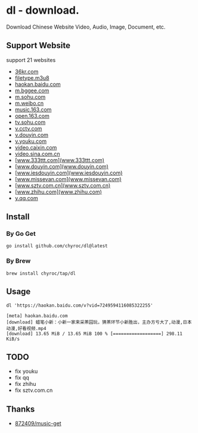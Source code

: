 # dl - download.

Download Chinese Website Video, Audio, Image, Document, etc.

## Support Website

support 21 websites

- [36kr.com](36kr.com)
- [filetype.m3u8](filetype.m3u8)
- [haokan.baidu.com](haokan.baidu.com)
- [m.bggee.com](m.bggee.com)
- [m.sohu.com](m.sohu.com)
- [m.weibo.cn](m.weibo.cn)
- [music.163.com](music.163.com)
- [open.163.com](open.163.com)
- [tv.sohu.com](tv.sohu.com)
- [v.cctv.com](v.cctv.com)
- [v.douyin.com](v.douyin.com)
- [v.youku.com](v.youku.com)
- [video.caixin.com](video.caixin.com)
- [video.sina.com.cn](video.sina.com.cn)
- [www.333ttt.com](www.333ttt.com)
- [www.douyin.com](www.douyin.com)
- [www.iesdouyin.com](www.iesdouyin.com)
- [www.missevan.com](www.missevan.com)
- [www.sztv.com.cn](www.sztv.com.cn)
- [www.zhihu.com](www.zhihu.com)
- [y.qq.com](y.qq.com)

## Install

### By Go Get

```shell
go install github.com/chyroc/dl@latest
```

### By Brew

```shell
brew install chyroc/tap/dl
```

## Usage

```shell
dl 'https://haokan.baidu.com/v?vid=7249594116085322255'

[meta] haokan.baidu.com
[download] 蜡笔小新：小新一家来采茶园玩，猜茶环节小新胜出，主办方亏大了,动漫,日本动漫,好看视频.mp4
[download] 13.65 MiB / 13.65 MiB 100 % [==================] 298.11 KiB/s
```


## TODO

- fix youku
- fix qq
- fix zhihu
- fix sztv.com.cn

## Thanks

- [872409/music-get](https://github.com/872409/music-get)